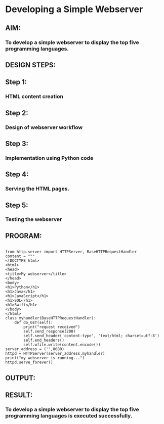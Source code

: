 # Developing a Simple Webserver
## AIM:
### To develop a simple webserver to display the top five programming languages.

## DESIGN STEPS:
## Step 1: 
### HTML content creation
## Step 2:
### Design of webserver workflow
## Step 3:
### Implementation using Python code
## Step 4:
### Serving the HTML pages.
## Step 5:
### Testing the webserver

## PROGRAM:
```

from http.server import HTTPServer, BaseHTTPRequestHandler
content = """
<!DOCTYPE html>
<html>
<head>
<title>My webserver</title>
</head>
<body>
<h1>Python</h1>
<h1>Java</h1>
<h1>JavaScript</h1>
<h1>SQL</h1>
<h1>Swift</h1>
</body>
</html>
class myhandler(BaseHTTPRequestHandler):
    def do_GET(self):
        print("request received")
        self.send_response(200)
        self.send_header('content-type', 'text/html; charset=utf-8')
        self.end_headers()
        self.wfile.write(content.encode())
server_address = ('',8080)
httpd = HTTPServer(server_address,myhandler)
print("my webserver is running...")
httpd.serve_forever()

```

## OUTPUT:


## RESULT:
### To develop a simple webserver to display the top five programming languages is executed successfully.